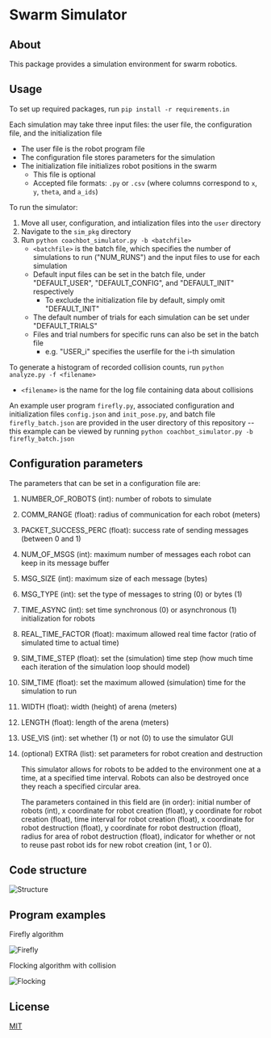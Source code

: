 # **Swarm Simulator**
## About
This package provides a simulation environment for swarm robotics. 

## Usage
To set up required packages, run `pip install -r requirements.in`

Each simulation may take three input files: the user file, the configuration file, and the initialization file
* The user file is the robot program file 
* The configuration file stores parameters for the simulation
* The initialization file initializes robot positions in the swarm
    * This file is optional
    * Accepted file formats: ``.py`` or ``.csv`` (where columns correspond to `x`, `y`, `theta`, and `a_ids`)

To run the simulator:
1. Move all user, configuration, and intialization files into the `user` directory
2. Navigate to the `sim_pkg` directory
3. Run `python coachbot_simulator.py -b <batchfile>`
    * `<batchfile>` is the batch file, which specifies the number of simulations to run ("NUM_RUNS") and the input files to use for each simulation
    * Default input files can be set in the batch file, under "DEFAULT_USER", "DEFAULT_CONFIG", and "DEFAULT_INIT" respectively
        * To exclude the initialization file by default, simply omit "DEFAULT_INIT"
    * The default number of trials for each simulation can be set under "DEFAULT_TRIALS"
    * Files and trial numbers for specific runs can also be set in the batch file
        * e.g. "USER_i" specifies the userfile for the i-th simulation

To generate a histogram of recorded collision counts, run `python analyze.py -f <filename>`
* `<filename>` is the name for the log file containing data about collisions

An example user program `firefly.py`, associated configuration and initialization files `config.json` and `init_pose.py`, and batch file `firefly_batch.json` are provided in the user directory of this repository -- this example can be viewed by running `python coachbot_simulator.py -b firefly_batch.json`

## Configuration parameters
The parameters that can be set in a configuration file are: 
1. NUMBER_OF_ROBOTS (int): number of robots to simulate
2. COMM_RANGE (float): radius of communication for each robot (meters)
3. PACKET_SUCCESS_PERC (float): success rate of sending messages (between 0 and 1)
4. NUM_OF_MSGS (int): maximum number of messages each robot can keep in its message buffer
5. MSG_SIZE (int): maximum size of each message (bytes)
6. MSG_TYPE (int): set the type of messages to string (0) or bytes (1)
7. TIME_ASYNC (int): set time synchronous (0) or asynchronous (1) initialization for robots
8. REAL_TIME_FACTOR (float): maximum allowed real time factor (ratio of simulated time to actual time)
9. SIM_TIME_STEP (float): set the (simulation) time step (how much time each iteration of the simulation loop should model)
10. SIM_TIME (float): set the maximum allowed (simulation) time for the simulation to run
11. WIDTH (float): width (height) of arena (meters)
12. LENGTH (float): length of the arena (meters)
13. USE_VIS (int): set whether (1) or not (0) to use the simulator GUI
14. (optional) EXTRA (list): set parameters for robot creation and destruction

    This simulator allows for robots to be added to the environment one at a time, at a specified time interval. Robots can also be destroyed once they reach a specified circular area. 
    
    The parameters contained in this field are (in order): initial number of robots (int), x coordinate for robot creation (float), y coordinate for robot creation (float), time interval for robot creation (float), x coordinate for robot destruction (float), y coordinate for robot destruction (float), radius for area of robot destruction (float), indicator for whether or not to reuse past robot ids for new robot creation (int, 1 or 0).

## Code structure
![Structure](.github/images/structure.png)

## Program examples

Firefly algorithm

![Firefly](.github/images/firefly.gif)

Flocking algorithm with collision 

![Flocking](.github/images/flocking.gif)

## License
[MIT](https://choosealicense.com/licenses/mit/)
